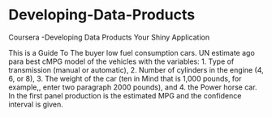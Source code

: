 Developing-Data-Products
========================

Coursera -Developing Data Products
Your Shiny Application

This is a Guide To The buyer low fuel consumption cars. UN estimate ago para best cMPG model of the vehicles with the variables: 1. Type of transmission (manual or automatic), 2. Number of cylinders in the engine (4, 6, or 8), 3. The weight of the car (ten in Mind that is 1,000 pounds, for example,, enter two paragraph 2000 pounds), and 4. the Power horse car. In the first panel production is the estimated MPG and the confidence interval is given.





